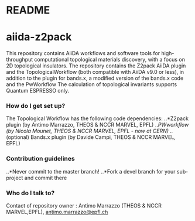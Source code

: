 # README #

# aiida-z2pack

This repository contains AiiDA workflows and software tools for high-throughput computational topological materials discovery, with a focus on 2D topological insulators.
The repository contains the Z2pack AiiDA plugin and the TopologicalWorkflow (both compatible with AiiDA v9.0 or less), in addition to the plugin for bands.x, a modified version of the bands.x code and the PwWorkflow
The calculation of topological invariants supports Quantum ESPRESSO only.

### How do I get set up? ###

The Topological Workflow has the following code dependencies:
..*Z2pack plugin 	         	(by Antimo Marrazzo, THEOS & NCCR MARVEL, EPFL)
..*PWworkflow      	     	    (by Nicola Mounet, THEOS & NCCR MARVEL, EPFL - now at CERN)
..*(optional) Bands.x plugin 	(by Davide Campi, THEOS & NCCR MARVEL, EPFL)

### Contribution guidelines ###

..*Never commit to the master branch!
..*Fork a devel branch for your sub-project and commit there

### Who do I talk to? ###
Contact of repository owner : Antimo Marrazzo (THEOS & NCCR MARVEL,EPFL), antimo.marrazzo@epfl.ch
